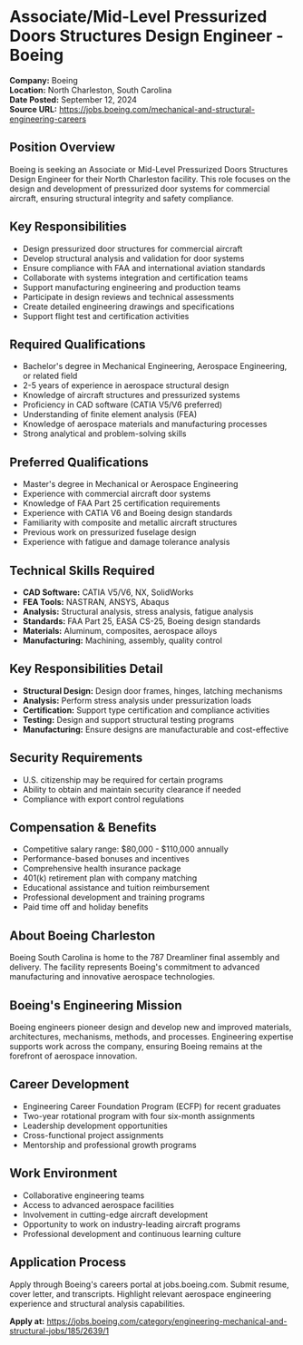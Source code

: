 # Associate/Mid-Level Pressurized Doors Structures Design Engineer - Boeing

**Company:** Boeing  
**Location:** North Charleston, South Carolina  
**Date Posted:** September 12, 2024  
**Source URL:** https://jobs.boeing.com/mechanical-and-structural-engineering-careers

## Position Overview

Boeing is seeking an Associate or Mid-Level Pressurized Doors Structures Design Engineer for their North Charleston facility. This role focuses on the design and development of pressurized door systems for commercial aircraft, ensuring structural integrity and safety compliance.

## Key Responsibilities

- Design pressurized door structures for commercial aircraft
- Develop structural analysis and validation for door systems
- Ensure compliance with FAA and international aviation standards
- Collaborate with systems integration and certification teams
- Support manufacturing engineering and production teams
- Participate in design reviews and technical assessments
- Create detailed engineering drawings and specifications
- Support flight test and certification activities

## Required Qualifications

- Bachelor's degree in Mechanical Engineering, Aerospace Engineering, or related field
- 2-5 years of experience in aerospace structural design
- Knowledge of aircraft structures and pressurized systems
- Proficiency in CAD software (CATIA V5/V6 preferred)
- Understanding of finite element analysis (FEA)
- Knowledge of aerospace materials and manufacturing processes
- Strong analytical and problem-solving skills

## Preferred Qualifications

- Master's degree in Mechanical or Aerospace Engineering
- Experience with commercial aircraft door systems
- Knowledge of FAA Part 25 certification requirements
- Experience with CATIA V6 and Boeing design standards
- Familiarity with composite and metallic aircraft structures
- Previous work on pressurized fuselage design
- Experience with fatigue and damage tolerance analysis

## Technical Skills Required

- **CAD Software:** CATIA V5/V6, NX, SolidWorks
- **FEA Tools:** NASTRAN, ANSYS, Abaqus
- **Analysis:** Structural analysis, stress analysis, fatigue analysis
- **Standards:** FAA Part 25, EASA CS-25, Boeing design standards
- **Materials:** Aluminum, composites, aerospace alloys
- **Manufacturing:** Machining, assembly, quality control

## Key Responsibilities Detail

- **Structural Design:** Design door frames, hinges, latching mechanisms
- **Analysis:** Perform stress analysis under pressurization loads
- **Certification:** Support type certification and compliance activities
- **Testing:** Design and support structural testing programs
- **Manufacturing:** Ensure designs are manufacturable and cost-effective

## Security Requirements

- U.S. citizenship may be required for certain programs
- Ability to obtain and maintain security clearance if needed
- Compliance with export control regulations

## Compensation & Benefits

- Competitive salary range: $80,000 - $110,000 annually
- Performance-based bonuses and incentives
- Comprehensive health insurance package
- 401(k) retirement plan with company matching
- Educational assistance and tuition reimbursement
- Professional development and training programs
- Paid time off and holiday benefits

## About Boeing Charleston

Boeing South Carolina is home to the 787 Dreamliner final assembly and delivery. The facility represents Boeing's commitment to advanced manufacturing and innovative aerospace technologies.

## Boeing's Engineering Mission

Boeing engineers pioneer design and develop new and improved materials, architectures, mechanisms, methods, and processes. Engineering expertise supports work across the company, ensuring Boeing remains at the forefront of aerospace innovation.

## Career Development

- Engineering Career Foundation Program (ECFP) for recent graduates
- Two-year rotational program with four six-month assignments
- Leadership development opportunities
- Cross-functional project assignments
- Mentorship and professional growth programs

## Work Environment

- Collaborative engineering teams
- Access to advanced aerospace facilities
- Involvement in cutting-edge aircraft development
- Opportunity to work on industry-leading aircraft programs
- Professional development and continuous learning culture

## Application Process

Apply through Boeing's careers portal at jobs.boeing.com. Submit resume, cover letter, and transcripts. Highlight relevant aerospace engineering experience and structural analysis capabilities.

**Apply at:** https://jobs.boeing.com/category/engineering-mechanical-and-structural-jobs/185/2639/1